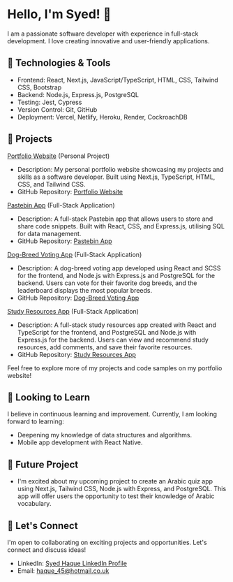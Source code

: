 <!-- ### Hi there 👋 -->

# Hello, I'm Syed! 👋

I am a passionate software developer with experience in full-stack development. I love creating innovative and user-friendly applications. 

## 🔧 Technologies & Tools

- Frontend: React, Next.js, JavaScript/TypeScript, HTML, CSS, Tailwind CSS, Bootstrap
- Backend: Node.js, Express.js, PostgreSQL
- Testing: Jest, Cypress
- Version Control: Git, GitHub
- Deployment: Vercel, Netlify, Heroku, Render, CockroachDB

## 🚀 Projects

[Portfolio Website](https://github.com/syed-45/portfolio) (Personal Project)
   - Description: My personal portfolio website showcasing my projects and skills as a software developer. Built using Next.js, TypeScript, HTML, CSS, and Tailwind CSS.   
   - GitHub Repository: [Portfolio Website](https://github.com/syed-45/portfolio)

[Pastebin App](https://pastebin-syed-keadeish.netlify.app/) (Full-Stack Application)
   - Description: A full-stack Pastebin app that allows users to store and share code snippets. Built with React, CSS, and Express.js, utilising SQL for data management.
   - GitHub Repository: [Pastebin App](https://github.com/keadeish/pastebin-front-end)

[Dog-Breed Voting App](https://dogbreed-voting.netlify.app/) (Full-Stack Application)
   - Description: A dog-breed voting app developed using React and SCSS for the frontend, and Node.js with Express.js and PostgreSQL for the backend. Users can vote for their favorite dog breeds, and the leaderboard displays the most popular breeds.
   - GitHub Repository: [Dog-Breed Voting App](https://github.com/syed-45/c5b1-dog-breeds-front-end)

[Study Resources App](https://study-resources-catalogue.netlify.app/) (Full-Stack Application)
   - Description: A full-stack study resources app created with React and TypeScript for the frontend, and PostgreSQL and Node.js with Express.js for the backend. Users can view and recommend study resources, add comments, and save their favorite resources.
   - GitHub Repository: [Study Resources App](https://github.com/syed-45/study-resource-catalog-c5c3)

Feel free to explore more of my projects and code samples on my portfolio website!

## 🌱 Looking to Learn

I believe in continuous learning and improvement. Currently, I am looking forward to learning:

- Deepening my knowledge of data structures and algorithms.
- Mobile app development with React Native.

## 🚀 Future Project

- I'm excited about my upcoming project to create an Arabic quiz app using Next.js, Tailwind CSS, Node.js with Express, and PostgreSQL. This app will offer users the opportunity to test their knowledge of Arabic vocabulary.

## 👯 Let's Connect

I'm open to collaborating on exciting projects and opportunities. Let's connect and discuss ideas!

- LinkedIn: [Syed Haque LinkedIn Profile](https://linkedin.com/in/syed-haque1)
- Email: haque_45@hotmail.co.uk
